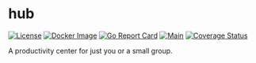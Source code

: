 # hub

[![License](https://img.shields.io/github/license/fuzzingbits/hub)](https://github.com/fuzzingbits/hub/blob/main/LICENSE)
[![Docker Image](https://img.shields.io/badge/container-Docker-blue)](https://hub.docker.com/r/fuzzingbits/hub)
[![Go Report Card](https://goreportcard.com/badge/github.com/fuzzingbits/hub)](https://goreportcard.com/report/github.com/fuzzingbits/hub)
[![Main](https://github.com/fuzzingbits/hub/workflows/Main/badge.svg)](https://github.com/fuzzingbits/hub/actions)
[![Coverage Status](https://coveralls.io/repos/github/fuzzingbits/hub/badge.svg?branch=main)](https://coveralls.io/github/fuzzingbits/hub?branch=main)

A productivity center for just you or a small group.
